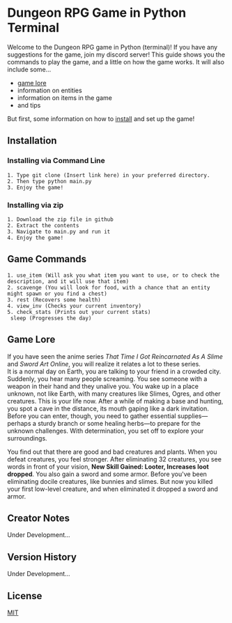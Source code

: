 # Dungeon RPG Game in Python Terminal
Welcome to the Dungeon RPG game in Python (terminal)! If you have any suggestions for the game, join my discord server! This guide shows you the commands to play the game, and a little on how the game works.
It will also include some...
- [game lore](#game-lore)
- information on entities
- information on items in the game
- and tips

[//]:#
But first, some information on how to [install](#installation) and set up the game!

## Installation
### Installing via Command Line
    1. Type git clone (Insert link here) in your preferred directory.
    2. Then type python main.py
    3. Enjoy the game!

### Installing via zip
    1. Download the zip file in github
    2. Extract the contents
    3. Navigate to main.py and run it
    4. Enjoy the game!


## Game Commands
    1. use_item (Will ask you what item you want to use, or to check the description, and it will use that item)
    2. scavenge (You will look for food, with a chance that an entity might spawn or you find a chest)
    3. rest (Recovers some health)
    4. view_inv (Checks your current inventory)
    5. check_stats (Prints out your current stats)
     sleep (Progresses the day)

## Game Lore
If you have seen the anime series _That Time I Got Reincarnated As A Slime_ and _Sword Art Online_, you will realize it relates a lot to these series.\
It is a normal day on Earth, you are talking to your friend in a crowded city. Suddenly, you hear many people screaming. You see someone with a weapon in their hand and they unalive you. You wake up in a place unknown, not like Earth, with many creatures like Slimes, Ogres, and other creatures. This is your life now. After a while of making a base and hunting, you spot a cave in the distance, its mouth gaping like a dark invitation. Before you can enter, though, you need to gather essential supplies—perhaps a sturdy branch or some healing herbs—to prepare for the unknown challenges. With determination, you set off to explore your surroundings.

You find out that there are good and bad creatures and plants. When you defeat creatures, you feel stronger. After eliminating 32 creatures, you see words in front of your vision, **New Skill Gained: Looter, Increases loot dropped**. You also gain a sword and some armor. Before you've been eliminating docile creatures, like bunnies and slimes. But now you killed your first low-level creature, and when eliminated it dropped a sword and armor.

## Creator Notes
[//]:#Mention-contributors
[//]:#Discord-link
Under Development...

## Version History
Under Development...

## License
[MIT](https://github.com/1nonl1/dungeonRPG/blob/39647fdb7b704e89a27c39187223ccc1a7b99154/LICENSE)
